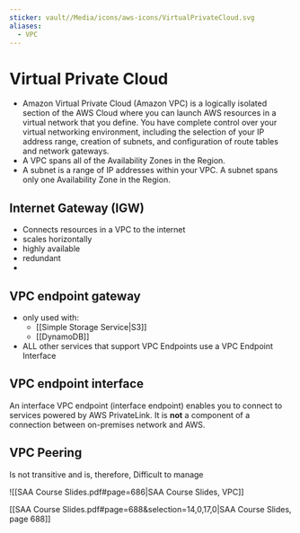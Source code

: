 ```yaml
---
sticker: vault//Media/icons/aws-icons/VirtualPrivateCloud.svg
aliases:
  - VPC
---
```

# Virtual Private Cloud
- Amazon Virtual Private Cloud (Amazon VPC) is a logically isolated section of the AWS Cloud where you can launch AWS resources in a virtual network that you define. You have complete control over your virtual networking environment, including the selection of your IP address range, creation of subnets, and configuration of route tables and network gateways. 
- A VPC spans all of the Availability Zones in the Region.
- A subnet is a range of IP addresses within your VPC. A subnet spans only one Availability Zone in the Region.

## Internet Gateway (IGW)
- Connects resources in a VPC to the internet
- scales horizontally
- highly available
- redundant
- 

## VPC endpoint gateway



- only used with:
	- [[Simple Storage Service|S3]]
	- [[DynamoDB]]
- ALL other services that support VPC Endpoints use a VPC Endpoint Interface

## VPC endpoint interface

An interface VPC endpoint (interface endpoint) enables you to connect to services powered by AWS PrivateLink. It is **not** a component of a connection between on-premises network and AWS.

## VPC Peering
Is not transitive and is, therefore, Difficult to manage

![[SAA Course Slides.pdf#page=686|SAA Course Slides, VPC]]

[[SAA Course Slides.pdf#page=688&selection=14,0,17,0|SAA Course Slides, page 688]]